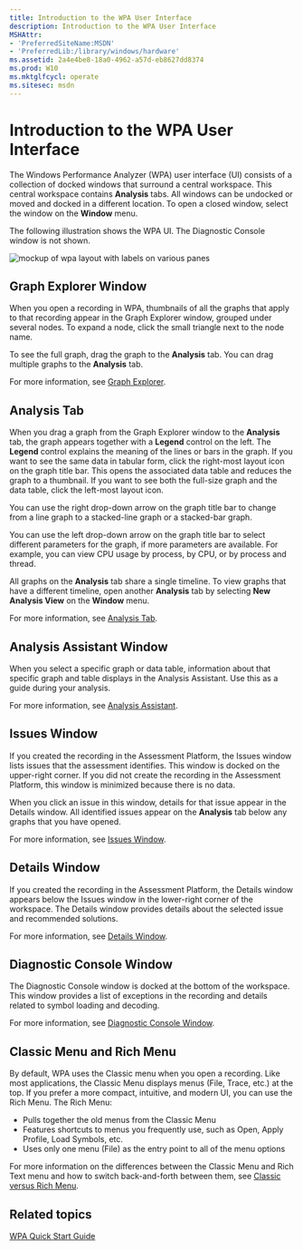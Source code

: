 ```yaml
---
title: Introduction to the WPA User Interface
description: Introduction to the WPA User Interface
MSHAttr:
- 'PreferredSiteName:MSDN'
- 'PreferredLib:/library/windows/hardware'
ms.assetid: 2a4e4be8-18a0-4962-a57d-eb8627dd8374
ms.prod: W10
ms.mktglfcycl: operate
ms.sitesec: msdn
---
```


# Introduction to the WPA User Interface


The Windows Performance Analyzer (WPA) user interface (UI) consists of a collection of docked windows that surround a central workspace. This central workspace contains **Analysis** tabs. All windows can be undocked or moved and docked in a different location. To open a closed window, select the window on the **Window** menu.

The following illustration shows the WPA UI. The Diagnostic Console window is not shown.

![mockup of wpa layout with labels on various panes](images/wpalayout.jpg)

## Graph Explorer Window


When you open a recording in WPA, thumbnails of all the graphs that apply to that recording appear in the Graph Explorer window, grouped under several nodes. To expand a node, click the small triangle next to the node name.

To see the full graph, drag the graph to the **Analysis** tab. You can drag multiple graphs to the **Analysis** tab.

For more information, see [Graph Explorer](graph-explorer.md).

## Analysis Tab


When you drag a graph from the Graph Explorer window to the **Analysis** tab, the graph appears together with a **Legend** control on the left. The **Legend** control explains the meaning of the lines or bars in the graph. If you want to see the same data in tabular form, click the right-most layout icon on the graph title bar. This opens the associated data table and reduces the graph to a thumbnail. If you want to see both the full-size graph and the data table, click the left-most layout icon.

You can use the right drop-down arrow on the graph title bar to change from a line graph to a stacked-line graph or a stacked-bar graph.

You can use the left drop-down arrow on the graph title bar to select different parameters for the graph, if more parameters are available. For example, you can view CPU usage by process, by CPU, or by process and thread.

All graphs on the **Analysis** tab share a single timeline. To view graphs that have a different timeline, open another **Analysis** tab by selecting **New Analysis View** on the **Window** menu.

For more information, see [Analysis Tab](analysis-tab.md).

## Analysis Assistant Window


When you select a specific graph or data table, information about that specific graph and table displays in the Analysis Assistant. Use this as a guide during your analysis.

For more information, see [Analysis Assistant](analysis-assistant.md).

## Issues Window


If you created the recording in the Assessment Platform, the Issues window lists issues that the assessment identifies. This window is docked on the upper-right corner. If you did not create the recording in the Assessment Platform, this window is minimized because there is no data.

When you click an issue in this window, details for that issue appear in the Details window. All identified issues appear on the **Analysis** tab below any graphs that you have opened.

For more information, see [Issues Window](issues-window.md).

## Details Window


If you created the recording in the Assessment Platform, the Details window appears below the Issues window in the lower-right corner of the workspace. The Details window provides details about the selected issue and recommended solutions.

For more information, see [Details Window](details-window.md).

## Diagnostic Console Window


The Diagnostic Console window is docked at the bottom of the workspace. This window provides a list of exceptions in the recording and details related to symbol loading and decoding.

For more information, see [Diagnostic Console Window](diagnostic-console.md).

## Classic Menu and Rich Menu


By default, WPA uses the Classic menu when you open a recording. Like most applications, the Classic Menu displays menus (File, Trace, etc.) at the top. If you prefer a more compact, intuitive, and modern UI, you can use the Rich Menu. The Rich Menu:

-   Pulls together the old menus from the Classic Menu
-   Features shortcuts to menus you frequently use, such as Open, Apply Profile, Load Symbols, etc.
-   Uses only one menu (File) as the entry point to all of the menu options

For more information on the differences between the Classic Menu and Rich Text menu and how to switch back-and-forth between them, see [Classic versus Rich Menu](classic-versus-rich-menu.md).

## Related topics


[WPA Quick Start Guide](wpa-quick-start-guide.md)

 

 







